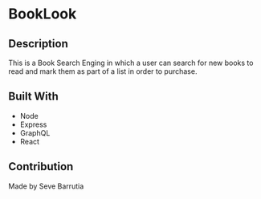 # BookLook

## Description
This is a Book Search Enging in which a user can search for new books to read and mark them as part of a list in order to purchase. 

## Built With
* Node
* Express
* GraphQL
* React

## Contribution
Made by Seve Barrutia